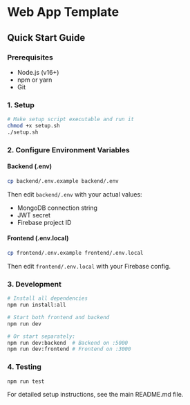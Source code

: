 # Web App Template

## Quick Start Guide

### Prerequisites
- Node.js (v16+)
- npm or yarn
- Git

### 1. Setup
```bash
# Make setup script executable and run it
chmod +x setup.sh
./setup.sh
```

### 2. Configure Environment Variables

#### Backend (.env)
```bash
cp backend/.env.example backend/.env
```
Then edit `backend/.env` with your actual values:
- MongoDB connection string
- JWT secret
- Firebase project ID

#### Frontend (.env.local)
```bash
cp frontend/.env.example frontend/.env.local
```
Then edit `frontend/.env.local` with your Firebase config.

### 3. Development
```bash
# Install all dependencies
npm run install:all

# Start both frontend and backend
npm run dev

# Or start separately:
npm run dev:backend  # Backend on :5000
npm run dev:frontend # Frontend on :3000
```

### 4. Testing
```bash
npm run test
```

For detailed setup instructions, see the main README.md file.
